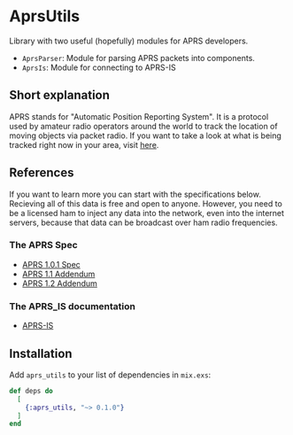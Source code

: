 # AprsUtils 

Library with two useful (hopefully) modules for APRS developers.
* `AprsParser`: Module for parsing APRS packets into components.
* `AprsIs`: Module for connecting to APRS-IS

## Short explanation

APRS stands for "Automatic Position Reporting System". It is a protocol used by
amateur radio operators around the world to track the location of moving objects 
via packet radio. If you want to take a look at what is being tracked right now
in your area, visit [here](https://aprs.fi).

## References

If you want to learn more you can start with the specifications below. Recieving
all of this data is free and open to anyone. However, you need to be a licensed
ham to inject any data into the network, even into the internet servers, because
that data can be broadcast over ham radio frequencies.

### The APRS Spec
* [APRS 1.0.1 Spec](http://www.aprs.org/doc/APRS101.PDF)
* [APRS 1.1 Addendum](http://www.aprs.org/aprs11.html)
* [APRS 1.2 Addendum](http://www.aprs.org/aprs12.html)

### The APRS_IS documentation
* [APRS-IS](https://www.aprs-is.net/)

## Installation

Add `aprs_utils` to your list of dependencies in `mix.exs`:

```elixir
def deps do
  [
    {:aprs_utils, "~> 0.1.0"}
  ]
end
```


